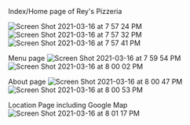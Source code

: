 Index/Home page of Rey's Pizzeria

![Screen Shot 2021-03-16 at 7 57 24 PM](https://user-images.githubusercontent.com/77693499/111403059-f0026200-8691-11eb-8567-1436f00bf81a.png)
![Screen Shot 2021-03-16 at 7 57 32 PM](https://user-images.githubusercontent.com/77693499/111403064-f264bc00-8691-11eb-8aae-298600d8d9df.png)
![Screen Shot 2021-03-16 at 7 57 41 PM](https://user-images.githubusercontent.com/77693499/111403065-f395e900-8691-11eb-931a-6e7553728e90.png)

Menu page
![Screen Shot 2021-03-16 at 7 59 54 PM](https://user-images.githubusercontent.com/77693499/111403229-42dc1980-8692-11eb-865d-6ca796e82652.png)
![Screen Shot 2021-03-16 at 8 00 02 PM](https://user-images.githubusercontent.com/77693499/111403233-440d4680-8692-11eb-97bd-ed6049d33fcd.png)

About page
![Screen Shot 2021-03-16 at 8 00 47 PM](https://user-images.githubusercontent.com/77693499/111403288-54bdbc80-8692-11eb-9af6-93c14742846d.png)
![Screen Shot 2021-03-16 at 8 00 53 PM](https://user-images.githubusercontent.com/77693499/111403293-57201680-8692-11eb-84ac-88ee5f136edc.png)

Location Page including Google Map
![Screen Shot 2021-03-16 at 8 01 17 PM](https://user-images.githubusercontent.com/77693499/111403340-6737f600-8692-11eb-82aa-916c4f9b20b7.png)
